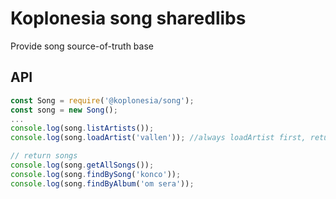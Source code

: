 # Koplonesia song sharedlibs

Provide song source-of-truth base

## API

```js
const Song = require('@koplonesia/song');
const song = new Song();
...
console.log(song.listArtists());
console.log(song.loadArtist('vallen')); //always loadArtist first, return true

// return songs
console.log(song.getAllSongs());
console.log(song.findBySong('konco'));
console.log(song.findByAlbum('om sera'));
```
